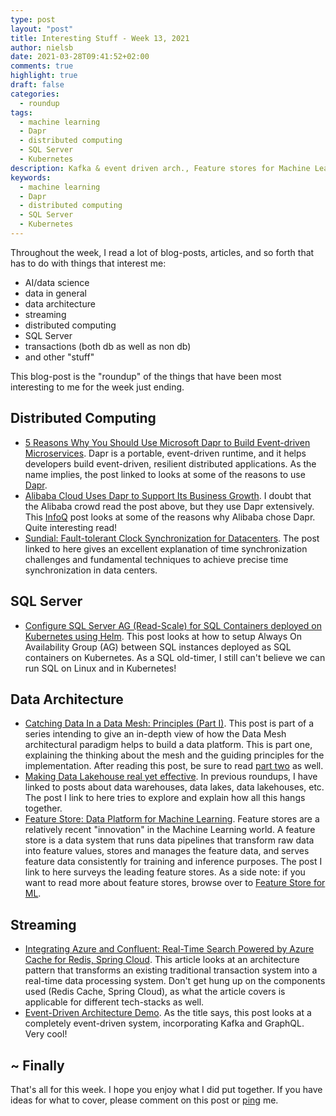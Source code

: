 ```yaml
---
type: post
layout: "post"
title: Interesting Stuff - Week 13, 2021
author: nielsb
date: 2021-03-28T09:41:52+02:00
comments: true
highlight: true
draft: false
categories:
  - roundup
tags:
  - machine learning
  - Dapr
  - distributed computing
  - SQL Server
  - Kubernetes
description: Kafka & event driven arch., Feature stores for Machine Learning, SQL Server & Kubernetes, data architecture, and other interesting topics.
keywords:
  - machine learning
  - Dapr
  - distributed computing
  - SQL Server
  - Kubernetes   
---
```


Throughout the week, I read a lot of blog-posts, articles, and so forth that has to do with things that interest me:

* AI/data science
* data in general
* data architecture
* streaming
* distributed computing
* SQL Server
* transactions (both db as well as non db)
* and other "stuff"

This blog-post is the "roundup" of the things that have been most interesting to me for the week just ending.

<!--more-->

## Distributed Computing

* [5 Reasons Why You Should Use Microsoft Dapr to Build Event-driven Microservices][1]. Dapr is a portable, event-driven runtime, and it helps developers build event-driven, resilient distributed applications. As the name implies, the post linked to looks at some of the reasons to use [Dapr][2].
* [Alibaba Cloud Uses Dapr to Support Its Business Growth][3]. I doubt that the Alibaba crowd read the post above, but they use Dapr extensively. This [InfoQ][iq] post looks at some of the reasons why Alibaba chose Dapr. Quite interesting read!
* [Sundial: Fault-tolerant Clock Synchronization for Datacenters][4]. The post linked to here gives an excellent explanation of time synchronization challenges and fundamental techniques to achieve precise time synchronization in data centers. 

## SQL Server

* [Configure SQL Server AG (Read-Scale) for SQL Containers deployed on Kubernetes using Helm][5]. This post looks at how to setup Always On Availability Group (AG) between SQL instances deployed as SQL containers on Kubernetes. As a SQL old-timer, I still can't believe we can run SQL on Linux and in Kubernetes!

## Data Architecture

* [Catching Data In a Data Mesh: Principles (Part I)][6]. This post is part of a series intending to give an in-depth view of how the Data Mesh architectural paradigm helps to build a data platform. This is part one, explaining the thinking about the mesh and the guiding principles for the implementation. After reading this post, be sure to read [part two][7] as well.
* [Making Data Lakehouse real yet effective][8]. In previous roundups, I have linked to posts about data warehouses, data lakes, data lakehouses, etc. The post I link to here tries to explore and explain how all this hangs together.
* [Feature Store: Data Platform for Machine Learning][9]. Feature stores are a relatively recent "innovation" in the Machine Learning world. A feature store is a data system that runs data pipelines that transform raw data into feature values, stores and manages the feature data, and serves feature data consistently for training and inference purposes. The post I link to here surveys the leading feature stores. As a side note: if you want to read more about feature stores, browse over to [Feature Store for ML][10].

## Streaming

* [Integrating Azure and Confluent: Real-Time Search Powered by Azure Cache for Redis, Spring Cloud][11]. This article looks at an architecture pattern that transforms an existing traditional transaction system into a real-time data processing system. Don't get hung up on the components used (Redis Cache, Spring Cloud), as what the article covers is applicable for different tech-stacks as well.
* [Event-Driven Architecture Demo][12]. As the title says, this post looks at a completely event-driven system, incorporating Kafka and GraphQL. Very cool!

## ~ Finally

That's all for this week. I hope you enjoy what I did put together. If you have ideas for what to cover, please comment on this post or [ping][ma] me.

[ma]: mailto:niels.it.berglund@gmail.com
[mp]: https://blog.acolyer.org
[iq]: https://www.infoq.com/
[ew]: http://sqlonice.com/
[re]: http://blog.revolutionanalytics.com
[sqsk]: https://www.sqlskills.com
[mdaveyblog]: https://mdavey.wordpress.com/
[charlblog]: https://charlla.com/

[jovpop]: https://twitter.com/JovanPop_MSFT
[bobw]: https://twitter.com/bobwardms
[revod]: https://twitter.com/revodavid
[lonny]: https://twitter.com/sqL_handLe
[ewtw]: https://twitter.com/sqlOnIce
[buckw]: https://twitter.com/BuckWoodyMSFT
[mattw]: https://twitter.com/matthewwarren
[murba]: https://twitter.com/muratdemirbas
[daveda]: https://twitter.com/davidthecoder
[adcol]: https://twitter.com/adriancolyer
[jesrod]: https://twitter.com/jrdothoughts
[tomaz]: https://twitter.com/tomaz_tsql
[dataart]: https://twitter.com/dataartisans
[luis]: https://twitter.com/luis_de_sousa
[benstop]: https://twitter.com/benstopford
[conflu]: https://twitter.com/confluentinc
[tylert]: https://twitter.com/tyler_treat
[andrewng]: https://twitter.com/AndrewYNg
[lawr]: https://twitter.com/bytezn
[jue]: https://twitter.com/b0rk
[yan]: https://twitter.com/theburningmonk
[danny]: https://twitter.com/g9yuayon
[rmoff]: https://twitter.com/rmoff
[ryansw]: https://twitter.com/ryanswanstrom
[pabloc]: https://twitter.com/pabloc_ds
[mklep]: https://twitter.com/martinkl
[mdavey]: https://twitter.com/matt_davey
[jboner]: https://twitter.com/jboner
[joeduff]: https://twitter.com/funcOfJoe
[charl]: https://twitter.com/charllamprecht
[dbricks]: https://twitter.com/databricks
[adsit]: https://twitter.com/SitnikAdam
[vicky]: https://twitter.com/vickyharp
[dscentral]: https://twitter.com/DataScienceCtrl
[natemc]: https://twitter.com/natemcmaster
[ads]: https://twitter.com/azuredatastudio
[travw]: https://twitter.com/radtravis
[emilk]: https://twitter.com/IsTheArchitect
[netflx]: https://netflixtechblog.com/

[1]: https://medium.com/event-driven-utopia/5-reasons-why-you-should-use-microsoft-dapr-to-build-event-driven-microservices-cb2202c579a0
[2]: https://dapr.io/
[3]: https://www.infoq.com/news/2021/03/alibaba-dapr/
[4]: http://muratbuffalo.blogspot.com/2021/03/sundial-fault-tolerant-clock.html
[5]: https://techcommunity.microsoft.com/t5/sql-server/configure-sql-server-ag-read-scale-for-sql-containers-deployed/ba-p/2224742
[6]: https://medium.com/nerd-for-tech/catching-data-in-a-data-mesh-principles-part-i-2b2e11e9e33a
[7]: https://medium.com/codex/catching-data-in-a-data-mesh-applied-part-ii-114cae4d139a
[8]: https://rpradeepmenon.medium.com/making-data-lakehouse-real-yet-effective-f09e84fae0fa
[9]: https://towardsdatascience.com/feature-store-data-platform-for-machine-learning-455122c48229
[10]: https://www.featurestore.org/
[11]: https://www.confluent.io/blog/real-time-search-and-analytics-with-confluent-cloud-azure-redis-spring-cloud/
[12]: https://levelup.gitconnected.com/event-driven-architecture-demo-29f5649144b7
